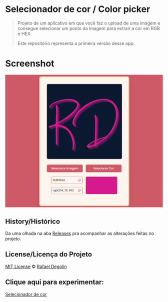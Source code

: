 # Selecionador de cor / Color picker

> Projeto de um aplicativo em que você faz o upload de uma imagem e consegue selecionar um ponto da imagem para extrair a cor em RGB e HEX.
>
> Este repositório representa a primeira versão desse app.

# Screenshot
<img src="https://github.com/Rafadegolin/Selecionador-cor/blob/main/screenshot.png">

## History/Histórico
Da uma olhada na aba [Releases](https://github.com/Rafadegolin/Selecinador-cor/releases) pra acompanhar as alterações feitas no projeto.

## License/Licença do Projeto
[MIT License](./LICENSE) © [Rafael Degolin](https://github.com/Rafadegolin)

## Clique aqui para experimentar:
[Selecionador de cor](https://rafadegolin.github.io/Selecionador-cor/)
